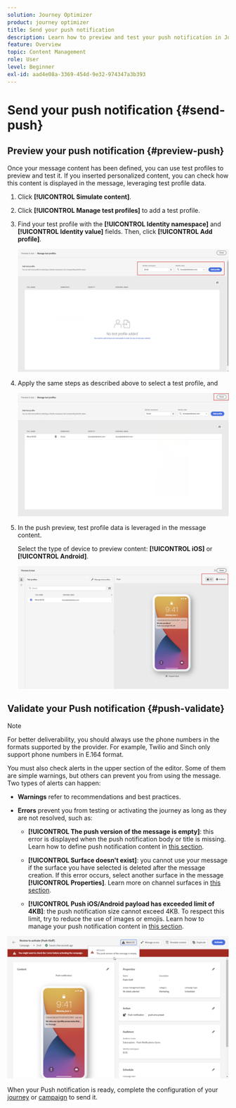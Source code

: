 ```yaml
---
solution: Journey Optimizer
product: journey optimizer
title: Send your push notification
description: Learn how to preview and test your push notification in Journey Optimizer
feature: Overview
topic: Content Management
role: User
level: Beginner
exl-id: aad4e08a-3369-454d-9e32-974347a3b393
---
```

# Send your push notification {#send-push}

## Preview your push notification {#preview-push}

Once your message content has been defined, you can use test profiles to preview and test it. If you inserted personalized content, you can check how this content is displayed in the message, leveraging test profile data.

1. Click **[!UICONTROL Simulate content]**.

1. Click **[!UICONTROL Manage test profiles]** to add a test profile.

1. Find your test profile with the **[!UICONTROL Identity namespace]** and **[!UICONTROL Identity value]** fields. Then, click **[!UICONTROL Add profile]**.

    ![](assets/push_preview_1.png)

1. Apply the same steps as described above to select a test profile, and 

    ![](assets/push_preview_2.png)

1. In the push preview, test profile data is leveraged in the message content.

    Select the type of device to preview content: **[!UICONTROL iOS]** or **[!UICONTROL Android]**.

    ![](assets/push_preview_3.png)

## Validate your Push notification {#push-validate}

>[!NOTE]
>
> For better deliverability, you should always use the phone numbers in the formats supported by the provider. For example, Twilio and Sinch only support phone numbers in E.164 format.

You must also check alerts in the upper section of the editor.  Some of them are simple warnings, but others can prevent you from using the message. Two types of alerts can happen:

* **Warnings** refer to recommendations and best practices.

* **Errors** prevent you from testing or activating the journey as long as they are not resolved, such as:

    * **[!UICONTROL The push version of the message is empty]**: this error is displayed when the push notification body or title is missing. Learn how to define push notification content in [this section](create-push.md).

    * **[!UICONTROL Surface doesn't exist]**: you cannot use your message if the surface you have selected is deleted after the message creation. If this error occurs, select another surface in the message **[!UICONTROL Properties]**. Learn more on channel surfaces in [this section](../configuration/channel-surfaces.md).

    * **[!UICONTROL Push iOS/Android payload has exceeded limit of 4KB]**: the push notification size cannot exceed 4KB. To respect this limit, try to reduce the use of images or emojis. Learn how to manage your push notification content in [this section](../push/create-push.md).

![](assets/push_alert.png)

When your Push notification is ready, complete the configuration of your [journey](../building-journeys/journey-gs.md) or [campaign](../campaigns/create-campaign.md) to send it.
